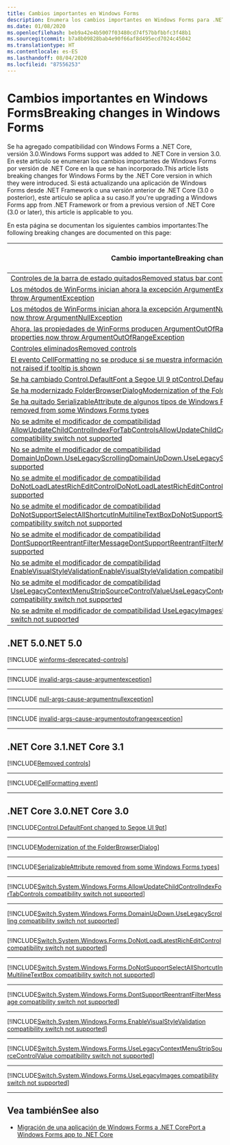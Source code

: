 ```yaml
---
title: Cambios importantes en Windows Forms
description: Enumera los cambios importantes en Windows Forms para .NET Core.
ms.date: 01/08/2020
ms.openlocfilehash: beb9a42e4b5007f03480cd74f57bbfbbfc3f48b1
ms.sourcegitcommit: b7a8b09828bab4e90f66af8d495ecd7024c45042
ms.translationtype: HT
ms.contentlocale: es-ES
ms.lasthandoff: 08/04/2020
ms.locfileid: "87556253"
---
```

# <a name="breaking-changes-in-windows-forms"></a><span data-ttu-id="6980b-103">Cambios importantes en Windows Forms</span><span class="sxs-lookup"><span data-stu-id="6980b-103">Breaking changes in Windows Forms</span></span>

<span data-ttu-id="6980b-104">Se ha agregado compatibilidad con Windows Forms a .NET Core, versión 3.0.</span><span class="sxs-lookup"><span data-stu-id="6980b-104">Windows Forms support was added to .NET Core in version 3.0.</span></span> <span data-ttu-id="6980b-105">En este artículo se enumeran los cambios importantes de Windows Forms por versión de .NET Core en la que se han incorporado.</span><span class="sxs-lookup"><span data-stu-id="6980b-105">This article lists breaking changes for Windows Forms by the .NET Core version in which they were introduced.</span></span> <span data-ttu-id="6980b-106">Si está actualizando una aplicación de Windows Forms desde .NET Framework o una versión anterior de .NET Core (3.0 o posterior), este artículo se aplica a su caso.</span><span class="sxs-lookup"><span data-stu-id="6980b-106">If you're upgrading a Windows Forms app from .NET Framework or from a previous version of .NET Core (3.0 or later), this article is applicable to you.</span></span>

<span data-ttu-id="6980b-107">En esta página se documentan los siguientes cambios importantes:</span><span class="sxs-lookup"><span data-stu-id="6980b-107">The following breaking changes are documented on this page:</span></span>

| <span data-ttu-id="6980b-108">Cambio importante</span><span class="sxs-lookup"><span data-stu-id="6980b-108">Breaking change</span></span> | <span data-ttu-id="6980b-109">Versión introducida</span><span class="sxs-lookup"><span data-stu-id="6980b-109">Version introduced</span></span> |
| - | :-: |
| [<span data-ttu-id="6980b-110">Controles de la barra de estado quitados</span><span class="sxs-lookup"><span data-stu-id="6980b-110">Removed status bar controls</span></span>](#removed-status-bar-controls) | <span data-ttu-id="6980b-111">5.0</span><span class="sxs-lookup"><span data-stu-id="6980b-111">5.0</span></span> |
| [<span data-ttu-id="6980b-112">Los métodos de WinForms inician ahora la excepción ArgumentException</span><span class="sxs-lookup"><span data-stu-id="6980b-112">WinForms methods now throw ArgumentException</span></span>](#winforms-methods-now-throw-argumentexception) | <span data-ttu-id="6980b-113">5.0</span><span class="sxs-lookup"><span data-stu-id="6980b-113">5.0</span></span> |
| [<span data-ttu-id="6980b-114">Los métodos de WinForms inician ahora la excepción ArgumentNullException</span><span class="sxs-lookup"><span data-stu-id="6980b-114">WinForms methods now throw ArgumentNullException</span></span>](#winforms-methods-now-throw-argumentnullexception) | <span data-ttu-id="6980b-115">5.0</span><span class="sxs-lookup"><span data-stu-id="6980b-115">5.0</span></span> |
| [<span data-ttu-id="6980b-116">Ahora, las propiedades de WinForms producen ArgumentOutOfRangeException</span><span class="sxs-lookup"><span data-stu-id="6980b-116">WinForms properties now throw ArgumentOutOfRangeException</span></span>](#winforms-properties-now-throw-argumentoutofrangeexception) | <span data-ttu-id="6980b-117">5.0</span><span class="sxs-lookup"><span data-stu-id="6980b-117">5.0</span></span> |
| [<span data-ttu-id="6980b-118">Controles eliminados</span><span class="sxs-lookup"><span data-stu-id="6980b-118">Removed controls</span></span>](#removed-controls) | <span data-ttu-id="6980b-119">3.1</span><span class="sxs-lookup"><span data-stu-id="6980b-119">3.1</span></span> |
| [<span data-ttu-id="6980b-120">El evento CellFormatting no se produce si se muestra información en pantalla</span><span class="sxs-lookup"><span data-stu-id="6980b-120">CellFormatting event not raised if tooltip is shown</span></span>](#cellformatting-event-not-raised-if-tooltip-is-shown) | <span data-ttu-id="6980b-121">3.1</span><span class="sxs-lookup"><span data-stu-id="6980b-121">3.1</span></span> |
| [<span data-ttu-id="6980b-122">Se ha cambiado Control.DefaultFont a Segoe UI 9 pt</span><span class="sxs-lookup"><span data-stu-id="6980b-122">Control.DefaultFont changed to Segoe UI 9 pt</span></span>](#default-control-font-changed-to-segoe-ui-9-pt) | <span data-ttu-id="6980b-123">3.0</span><span class="sxs-lookup"><span data-stu-id="6980b-123">3.0</span></span> |
| [<span data-ttu-id="6980b-124">Se ha modernizado FolderBrowserDialog</span><span class="sxs-lookup"><span data-stu-id="6980b-124">Modernization of the FolderBrowserDialog</span></span>](#modernization-of-the-folderbrowserdialog) | <span data-ttu-id="6980b-125">3.0</span><span class="sxs-lookup"><span data-stu-id="6980b-125">3.0</span></span> |
| [<span data-ttu-id="6980b-126">Se ha quitado SerializableAttribute de algunos tipos de Windows Forms</span><span class="sxs-lookup"><span data-stu-id="6980b-126">SerializableAttribute removed from some Windows Forms types</span></span>](#serializableattribute-removed-from-some-windows-forms-types) | <span data-ttu-id="6980b-127">3.0</span><span class="sxs-lookup"><span data-stu-id="6980b-127">3.0</span></span> |
| [<span data-ttu-id="6980b-128">No se admite el modificador de compatibilidad AllowUpdateChildControlIndexForTabControls</span><span class="sxs-lookup"><span data-stu-id="6980b-128">AllowUpdateChildControlIndexForTabControls compatibility switch not supported</span></span>](#allowupdatechildcontrolindexfortabcontrols-compatibility-switch-not-supported) | <span data-ttu-id="6980b-129">3.0</span><span class="sxs-lookup"><span data-stu-id="6980b-129">3.0</span></span> |
| [<span data-ttu-id="6980b-130">No se admite el modificador de compatibilidad DomainUpDown.UseLegacyScrolling</span><span class="sxs-lookup"><span data-stu-id="6980b-130">DomainUpDown.UseLegacyScrolling compatibility switch not supported</span></span>](#domainupdownuselegacyscrolling-compatibility-switch-not-supported) | <span data-ttu-id="6980b-131">3.0</span><span class="sxs-lookup"><span data-stu-id="6980b-131">3.0</span></span> |
| [<span data-ttu-id="6980b-132">No se admite el modificador de compatibilidad DoNotLoadLatestRichEditControl</span><span class="sxs-lookup"><span data-stu-id="6980b-132">DoNotLoadLatestRichEditControl compatibility switch not supported</span></span>](#donotloadlatestricheditcontrol-compatibility-switch-not-supported) | <span data-ttu-id="6980b-133">3.0</span><span class="sxs-lookup"><span data-stu-id="6980b-133">3.0</span></span> |
| [<span data-ttu-id="6980b-134">No se admite el modificador de compatibilidad DoNotSupportSelectAllShortcutInMultilineTextBox</span><span class="sxs-lookup"><span data-stu-id="6980b-134">DoNotSupportSelectAllShortcutInMultilineTextBox compatibility switch not supported</span></span>](#donotsupportselectallshortcutinmultilinetextbox-compatibility-switch-not-supported) | <span data-ttu-id="6980b-135">3.0</span><span class="sxs-lookup"><span data-stu-id="6980b-135">3.0</span></span> |
| [<span data-ttu-id="6980b-136">No se admite el modificador de compatibilidad DontSupportReentrantFilterMessage</span><span class="sxs-lookup"><span data-stu-id="6980b-136">DontSupportReentrantFilterMessage compatibility switch not supported</span></span>](#dontsupportreentrantfiltermessage-compatibility-switch-not-supported) | <span data-ttu-id="6980b-137">3.0</span><span class="sxs-lookup"><span data-stu-id="6980b-137">3.0</span></span> |
| [<span data-ttu-id="6980b-138">No se admite el modificador de compatibilidad EnableVisualStyleValidation</span><span class="sxs-lookup"><span data-stu-id="6980b-138">EnableVisualStyleValidation compatibility switch not supported</span></span>](#enablevisualstylevalidation-compatibility-switch-not-supported) | <span data-ttu-id="6980b-139">3.0</span><span class="sxs-lookup"><span data-stu-id="6980b-139">3.0</span></span> |
| [<span data-ttu-id="6980b-140">No se admite el modificador de compatibilidad UseLegacyContextMenuStripSourceControlValue</span><span class="sxs-lookup"><span data-stu-id="6980b-140">UseLegacyContextMenuStripSourceControlValue compatibility switch not supported</span></span>](#uselegacycontextmenustripsourcecontrolvalue-compatibility-switch-not-supported) | <span data-ttu-id="6980b-141">3.0</span><span class="sxs-lookup"><span data-stu-id="6980b-141">3.0</span></span> |
| [<span data-ttu-id="6980b-142">No se admite el modificador de compatibilidad UseLegacyImages</span><span class="sxs-lookup"><span data-stu-id="6980b-142">UseLegacyImages compatibility switch not supported</span></span>](#uselegacyimages-compatibility-switch-not-supported) | <span data-ttu-id="6980b-143">3.0</span><span class="sxs-lookup"><span data-stu-id="6980b-143">3.0</span></span> |

## <a name="net-50"></a><span data-ttu-id="6980b-144">.NET 5.0</span><span class="sxs-lookup"><span data-stu-id="6980b-144">.NET 5.0</span></span>

[!INCLUDE [winforms-deprecated-controls](../../../includes/core-changes/windowsforms/5.0/winforms-deprecated-controls.md)]

***

[!INCLUDE [invalid-args-cause-argumentexception](../../../includes/core-changes/windowsforms/5.0/invalid-args-cause-argumentexception.md)]

***

[!INCLUDE [null-args-cause-argumentnullexception](../../../includes/core-changes/windowsforms/5.0/null-args-cause-argumentnullexception.md)]

***

[!INCLUDE [invalid-args-cause-argumentoutofrangeexception](../../../includes/core-changes/windowsforms/5.0/invalid-args-cause-argumentoutofrangeexception.md)]

***

## <a name="net-core-31"></a><span data-ttu-id="6980b-145">.NET Core 3.1</span><span class="sxs-lookup"><span data-stu-id="6980b-145">.NET Core 3.1</span></span>

[!INCLUDE[Removed controls](~/includes/core-changes/windowsforms/3.1/remove-controls-3.1.md)]

***

[!INCLUDE[CellFormatting event](~/includes/core-changes/windowsforms/3.1/cellformatting-event-not-raised.md)]

***

## <a name="net-core-30"></a><span data-ttu-id="6980b-146">.NET Core 3.0</span><span class="sxs-lookup"><span data-stu-id="6980b-146">.NET Core 3.0</span></span>

[!INCLUDE[Control.DefaultFont changed to Segoe UI 9pt](~/includes/core-changes/windowsforms/3.0/control-defaultfont-changed.md)]

***

[!INCLUDE[Modernization of the FolderBrowserDialog](~/includes/core-changes/windowsforms/3.0/modernized-folderbrowserdialog.md)]

***

[!INCLUDE[SerializableAttribute removed from some Windows Forms types](~/includes/core-changes/windowsforms/3.0/remove-serializationattribute.md)]

***

[!INCLUDE[Switch.System.Windows.Forms.AllowUpdateChildControlIndexForTabControls compatibility switch not supported](~/includes/core-changes/windowsforms/3.0/deprecate-allowupdatechildcontrolindexfortabcontrols.md)]

***

[!INCLUDE[Switch.System.Windows.Forms.DomainUpDown.UseLegacyScrolling compatibility switch not supported](~/includes/core-changes/windowsforms/3.0/deprecate-uselegacyscrolling.md)]

***

[!INCLUDE[Switch.System.Windows.Forms.DoNotLoadLatestRichEditControl compatibility switch not supported](~/includes/core-changes/windowsforms/3.0/deprecate-donotloadlatestricheditcontrol.md)]

***

[!INCLUDE[Switch.System.Windows.Forms.DoNotSupportSelectAllShortcutInMultilineTextBox compatibility switch not supported](~/includes/core-changes/windowsforms/3.0/deprecate-donotsupportselectallshortcutinmultilinetextbox.md)]

***

[!INCLUDE[Switch.System.Windows.Forms.DontSupportReentrantFilterMessage compatibility switch not supported](~/includes/core-changes/windowsforms/3.0/deprecate-dontsupportreentrantfiltermessage.md)]

***

[!INCLUDE[Switch.System.Windows.Forms.EnableVisualStyleValidation compatibility switch not supported](~/includes/core-changes/windowsforms/3.0/deprecate-enablevisualstylevalidation.md)]

***

[!INCLUDE[Switch.System.Windows.Forms.UseLegacyContextMenuStripSourceControlValue compatibility switch not supported](~/includes/core-changes/windowsforms/3.0/deprecate-uselegacycontextmenustripsourcecontrolvalue.md)]

***

[!INCLUDE[Switch.System.Windows.Forms.UseLegacyImages compatibility switch not supported](~/includes/core-changes/windowsforms/3.0/deprecate-uselegacyimages.md)]

***

## <a name="see-also"></a><span data-ttu-id="6980b-147">Vea también</span><span class="sxs-lookup"><span data-stu-id="6980b-147">See also</span></span>

- [<span data-ttu-id="6980b-148">Migración de una aplicación de Windows Forms a .NET Core</span><span class="sxs-lookup"><span data-stu-id="6980b-148">Port a Windows Forms app to .NET Core</span></span>](../porting/winforms.md)

